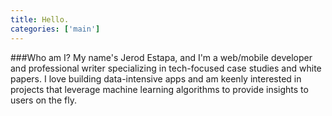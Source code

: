```yaml
---
title: Hello.
categories: ['main']
---
```


###Who am I?
My name's Jerod Estapa, and I'm a web/mobile developer and professional writer specializing in tech-focused case studies and white papers. I love building data-intensive apps and am keenly interested in projects that leverage machine learning algorithms to provide insights to users on the fly.

